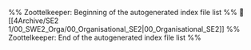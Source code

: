 %% Zoottelkeeper: Beginning of the autogenerated index file list  %%
📄 [[4Archive/SE2 1/00_SWE2_Orga/00_Organisational_SE2|00_Organisational_SE2]]
%% Zoottelkeeper: End of the autogenerated index file list  %%
